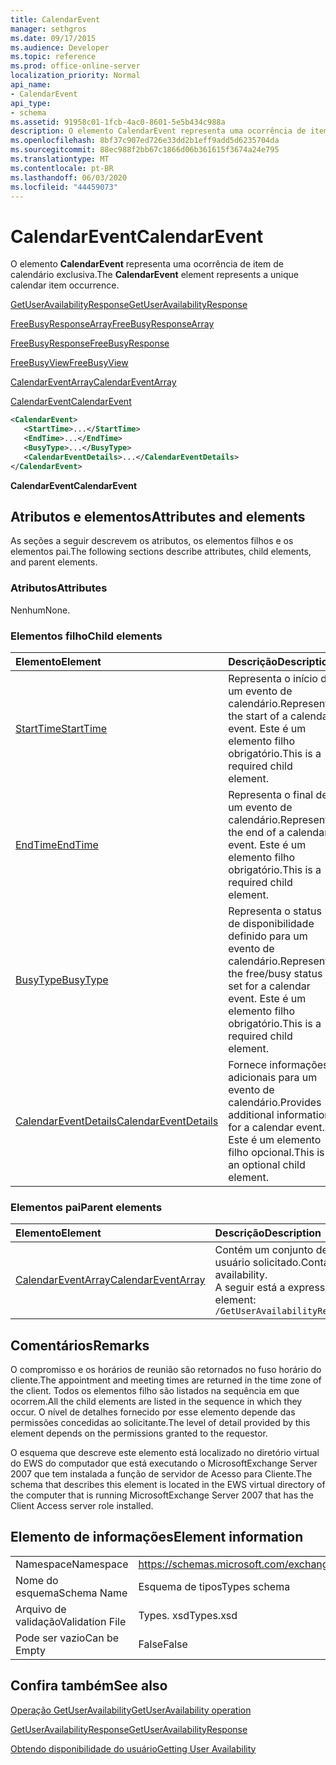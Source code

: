 ```yaml
---
title: CalendarEvent
manager: sethgros
ms.date: 09/17/2015
ms.audience: Developer
ms.topic: reference
ms.prod: office-online-server
localization_priority: Normal
api_name:
- CalendarEvent
api_type:
- schema
ms.assetid: 91958c01-1fcb-4ac0-8601-5e5b434c988a
description: O elemento CalendarEvent representa uma ocorrência de item de calendário exclusiva.
ms.openlocfilehash: 8bf37c907ed726e33dd2b1eff9add5d6235704da
ms.sourcegitcommit: 88ec988f2bb67c1866d06b361615f3674a24e795
ms.translationtype: MT
ms.contentlocale: pt-BR
ms.lasthandoff: 06/03/2020
ms.locfileid: "44459073"
---
```

# <a name="calendarevent"></a><span data-ttu-id="e8fb6-103">CalendarEvent</span><span class="sxs-lookup"><span data-stu-id="e8fb6-103">CalendarEvent</span></span>

<span data-ttu-id="e8fb6-104">O elemento **CalendarEvent** representa uma ocorrência de item de calendário exclusiva.</span><span class="sxs-lookup"><span data-stu-id="e8fb6-104">The **CalendarEvent** element represents a unique calendar item occurrence.</span></span> 
  
[<span data-ttu-id="e8fb6-105">GetUserAvailabilityResponse</span><span class="sxs-lookup"><span data-stu-id="e8fb6-105">GetUserAvailabilityResponse</span></span>](getuseravailabilityresponse.md)
  
[<span data-ttu-id="e8fb6-106">FreeBusyResponseArray</span><span class="sxs-lookup"><span data-stu-id="e8fb6-106">FreeBusyResponseArray</span></span>](freebusyresponsearray.md)
  
[<span data-ttu-id="e8fb6-107">FreeBusyResponse</span><span class="sxs-lookup"><span data-stu-id="e8fb6-107">FreeBusyResponse</span></span>](freebusyresponse.md)
  
[<span data-ttu-id="e8fb6-108">FreeBusyView</span><span class="sxs-lookup"><span data-stu-id="e8fb6-108">FreeBusyView</span></span>](freebusyview.md)
  
[<span data-ttu-id="e8fb6-109">CalendarEventArray</span><span class="sxs-lookup"><span data-stu-id="e8fb6-109">CalendarEventArray</span></span>](calendareventarray.md)
  
[<span data-ttu-id="e8fb6-110">CalendarEvent</span><span class="sxs-lookup"><span data-stu-id="e8fb6-110">CalendarEvent</span></span>](calendarevent.md)
  
```xml
<CalendarEvent>
   <StartTime>...</StartTime>
   <EndTime>...</EndTime>
   <BusyType>...</BusyType>
   <CalendarEventDetails>...</CalendarEventDetails>
</CalendarEvent>
```

 <span data-ttu-id="e8fb6-111">**CalendarEvent**</span><span class="sxs-lookup"><span data-stu-id="e8fb6-111">**CalendarEvent**</span></span>
## <a name="attributes-and-elements"></a><span data-ttu-id="e8fb6-112">Atributos e elementos</span><span class="sxs-lookup"><span data-stu-id="e8fb6-112">Attributes and elements</span></span>

<span data-ttu-id="e8fb6-113">As seções a seguir descrevem os atributos, os elementos filhos e os elementos pai.</span><span class="sxs-lookup"><span data-stu-id="e8fb6-113">The following sections describe attributes, child elements, and parent elements.</span></span>
  
### <a name="attributes"></a><span data-ttu-id="e8fb6-114">Atributos</span><span class="sxs-lookup"><span data-stu-id="e8fb6-114">Attributes</span></span>

<span data-ttu-id="e8fb6-115">Nenhum</span><span class="sxs-lookup"><span data-stu-id="e8fb6-115">None.</span></span>
  
### <a name="child-elements"></a><span data-ttu-id="e8fb6-116">Elementos filho</span><span class="sxs-lookup"><span data-stu-id="e8fb6-116">Child elements</span></span>

|<span data-ttu-id="e8fb6-117">**Elemento**</span><span class="sxs-lookup"><span data-stu-id="e8fb6-117">**Element**</span></span>|<span data-ttu-id="e8fb6-118">**Descrição**</span><span class="sxs-lookup"><span data-stu-id="e8fb6-118">**Description**</span></span>|
|:-----|:-----|
|[<span data-ttu-id="e8fb6-119">StartTime</span><span class="sxs-lookup"><span data-stu-id="e8fb6-119">StartTime</span></span>](starttime.md) <br/> |<span data-ttu-id="e8fb6-120">Representa o início de um evento de calendário.</span><span class="sxs-lookup"><span data-stu-id="e8fb6-120">Represents the start of a calendar event.</span></span> <span data-ttu-id="e8fb6-121">Este é um elemento filho obrigatório.</span><span class="sxs-lookup"><span data-stu-id="e8fb6-121">This is a required child element.</span></span>  <br/> |
|[<span data-ttu-id="e8fb6-122">EndTime</span><span class="sxs-lookup"><span data-stu-id="e8fb6-122">EndTime</span></span>](endtime.md) <br/> |<span data-ttu-id="e8fb6-123">Representa o final de um evento de calendário.</span><span class="sxs-lookup"><span data-stu-id="e8fb6-123">Represents the end of a calendar event.</span></span> <span data-ttu-id="e8fb6-124">Este é um elemento filho obrigatório.</span><span class="sxs-lookup"><span data-stu-id="e8fb6-124">This is a required child element.</span></span>  <br/> |
|[<span data-ttu-id="e8fb6-125">BusyType</span><span class="sxs-lookup"><span data-stu-id="e8fb6-125">BusyType</span></span>](busytype.md) <br/> |<span data-ttu-id="e8fb6-126">Representa o status de disponibilidade definido para um evento de calendário.</span><span class="sxs-lookup"><span data-stu-id="e8fb6-126">Represents the free/busy status set for a calendar event.</span></span> <span data-ttu-id="e8fb6-127">Este é um elemento filho obrigatório.</span><span class="sxs-lookup"><span data-stu-id="e8fb6-127">This is a required child element.</span></span>  <br/> |
|[<span data-ttu-id="e8fb6-128">CalendarEventDetails</span><span class="sxs-lookup"><span data-stu-id="e8fb6-128">CalendarEventDetails</span></span>](calendareventdetails.md) <br/> |<span data-ttu-id="e8fb6-129">Fornece informações adicionais para um evento de calendário.</span><span class="sxs-lookup"><span data-stu-id="e8fb6-129">Provides additional information for a calendar event.</span></span> <span data-ttu-id="e8fb6-130">Este é um elemento filho opcional.</span><span class="sxs-lookup"><span data-stu-id="e8fb6-130">This is an optional child element.</span></span>  <br/> |
   
### <a name="parent-elements"></a><span data-ttu-id="e8fb6-131">Elementos pai</span><span class="sxs-lookup"><span data-stu-id="e8fb6-131">Parent elements</span></span>

|<span data-ttu-id="e8fb6-132">**Elemento**</span><span class="sxs-lookup"><span data-stu-id="e8fb6-132">**Element**</span></span>|<span data-ttu-id="e8fb6-133">**Descrição**</span><span class="sxs-lookup"><span data-stu-id="e8fb6-133">**Description**</span></span>|
|:-----|:-----|
|[<span data-ttu-id="e8fb6-134">CalendarEventArray</span><span class="sxs-lookup"><span data-stu-id="e8fb6-134">CalendarEventArray</span></span>](calendareventarray.md) <br/> |<span data-ttu-id="e8fb6-135">Contém um conjunto de ocorrências de item de calendário exclusivo que representam a disponibilidade do usuário solicitado.</span><span class="sxs-lookup"><span data-stu-id="e8fb6-135">Contains a set of unique calendar item occurrences that represent the requested user's availability.</span></span>  <br/> <span data-ttu-id="e8fb6-136">A seguir está a expressão XPath 2,0 para este elemento:</span><span class="sxs-lookup"><span data-stu-id="e8fb6-136">The following is the XPath 2.0 expression to this element:</span></span>  <br/>  `/GetUserAvailabilityResponse/FreeBusyResponseArray/FreeBusyResponse/FreeBusyView/CalendarEventArray` <br/> |
   
## <a name="remarks"></a><span data-ttu-id="e8fb6-137">Comentários</span><span class="sxs-lookup"><span data-stu-id="e8fb6-137">Remarks</span></span>

<span data-ttu-id="e8fb6-138">O compromisso e os horários de reunião são retornados no fuso horário do cliente.</span><span class="sxs-lookup"><span data-stu-id="e8fb6-138">The appointment and meeting times are returned in the time zone of the client.</span></span> <span data-ttu-id="e8fb6-139">Todos os elementos filho são listados na sequência em que ocorrem.</span><span class="sxs-lookup"><span data-stu-id="e8fb6-139">All the child elements are listed in the sequence in which they occur.</span></span> <span data-ttu-id="e8fb6-140">O nível de detalhes fornecido por esse elemento depende das permissões concedidas ao solicitante.</span><span class="sxs-lookup"><span data-stu-id="e8fb6-140">The level of detail provided by this element depends on the permissions granted to the requestor.</span></span>
  
<span data-ttu-id="e8fb6-141">O esquema que descreve este elemento está localizado no diretório virtual do EWS do computador que está executando o MicrosoftExchange Server 2007 que tem instalada a função de servidor de Acesso para Cliente.</span><span class="sxs-lookup"><span data-stu-id="e8fb6-141">The schema that describes this element is located in the EWS virtual directory of the computer that is running MicrosoftExchange Server 2007 that has the Client Access server role installed.</span></span>
  
## <a name="element-information"></a><span data-ttu-id="e8fb6-142">Elemento de informações</span><span class="sxs-lookup"><span data-stu-id="e8fb6-142">Element information</span></span>

|||
|:-----|:-----|
|<span data-ttu-id="e8fb6-143">Namespace</span><span class="sxs-lookup"><span data-stu-id="e8fb6-143">Namespace</span></span>  <br/> |https://schemas.microsoft.com/exchange/services/2006/types  <br/> |
|<span data-ttu-id="e8fb6-144">Nome do esquema</span><span class="sxs-lookup"><span data-stu-id="e8fb6-144">Schema Name</span></span>  <br/> |<span data-ttu-id="e8fb6-145">Esquema de tipos</span><span class="sxs-lookup"><span data-stu-id="e8fb6-145">Types schema</span></span>  <br/> |
|<span data-ttu-id="e8fb6-146">Arquivo de validação</span><span class="sxs-lookup"><span data-stu-id="e8fb6-146">Validation File</span></span>  <br/> |<span data-ttu-id="e8fb6-147">Types. xsd</span><span class="sxs-lookup"><span data-stu-id="e8fb6-147">Types.xsd</span></span>  <br/> |
|<span data-ttu-id="e8fb6-148">Pode ser vazio</span><span class="sxs-lookup"><span data-stu-id="e8fb6-148">Can be Empty</span></span>  <br/> |<span data-ttu-id="e8fb6-149">False</span><span class="sxs-lookup"><span data-stu-id="e8fb6-149">False</span></span>  <br/> |
   
## <a name="see-also"></a><span data-ttu-id="e8fb6-150">Confira também</span><span class="sxs-lookup"><span data-stu-id="e8fb6-150">See also</span></span>



[<span data-ttu-id="e8fb6-151">Operação GetUserAvailability</span><span class="sxs-lookup"><span data-stu-id="e8fb6-151">GetUserAvailability operation</span></span>](getuseravailability-operation.md)
  
[<span data-ttu-id="e8fb6-152">GetUserAvailabilityResponse</span><span class="sxs-lookup"><span data-stu-id="e8fb6-152">GetUserAvailabilityResponse</span></span>](getuseravailabilityresponse.md)


[<span data-ttu-id="e8fb6-153">Obtendo disponibilidade do usuário</span><span class="sxs-lookup"><span data-stu-id="e8fb6-153">Getting User Availability</span></span>](https://msdn.microsoft.com/library/d4133fcb-9b0f-4e6b-aadf-a389da83516a%28Office.15%29.aspx)

